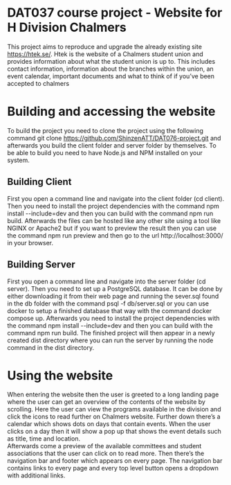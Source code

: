# DAT037 course project - Website for H Division Chalmers

This project aims to reproduce and upgrade the already existing site https://htek.se/. Htek is the website of a 
Chalmers student union and provides information about what the student union is up to. This includes contact 
information, information about the branches within the union, an event calendar, important documents and what to 
think of if you’ve been accepted to chalmers

# Building and accessing the website
To build the project you need to clone the project using the following command git clone
https://github.com/ShinzenATT/DAT076-project.git and afterwards you build the client folder and server folder 
by themselves. To be able to build you need to have Node.js and NPM installed on your system.

## Building Client
First you open a command line and navigate into the client folder (cd client). Then you need to install the 
project dependencies  with the command npm install --include=dev and then you can build with the command npm run 
build. Afterwards the files can be hosted like any other site using a tool like NGINX or Apache2 but if you want to 
preview the result then you can use the command npm run preview and then go to the url http://localhost:3000/ in your 
browser.

## Building Server
First you open a command line and navigate into the server folder (cd server). Then you need to set up a PostgreSQL 
database. It can be done by either downloading it from their web page and running the sever.sql found in the db folder 
with the command psql -f db/server.sql or you can use docker to setup a finished database that way with the command 
docker compose up. Afterwards you need to install the project dependencies  with the command npm install --include=dev 
and then you can build with the command npm run build. The finished project will then appear in a newly created dist 
directory where you can run the server by running the node command in the dist directory.

# Using the website
When entering the website then the user is greeted to a long landing page where the user can get an overview of the 
contents of the website by scrolling. Here the user can view the programs available in the division and click the 
icons to read further on Chalmers website.
Further down there’s a calendar which shows dots on days that contain events. When the user clicks on a day then it 
will show a pop up that shows the event details such as title, time and location.  
Afterwards come a preview of the available committees and student associations that the user can click on to read more.
Then there’s the navigation bar and footer which appears on every page. The navigation bar contains links to every 
page and every top level button opens a dropdown with additional links.
